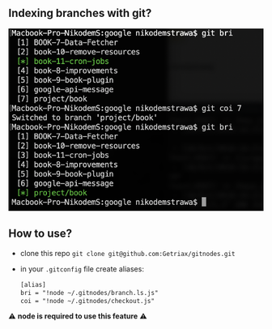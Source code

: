 ## Indexing branches with git?


![howitworks.png](https://github.com/Getriax/gitnodes/blob/master/howitworks.png)

## How to use?

* clone this repo `git clone git@github.com:Getriax/gitnodes.git`
* in your `.gitconfig` file create aliases:

      [alias]
      bri = "!node ~/.gitnodes/branch.ls.js"
      coi = "!node ~/.gitnodes/checkout.js"
      
:warning: **node is required to use this feature** :warning:
